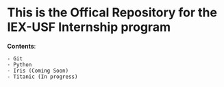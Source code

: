 # This is the Offical Repository for the IEX-USF Internship program

**Contents**:

    - Git 
    - Python
    - Iris (Coming Soon)
    - Titanic (In progress)
